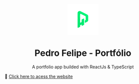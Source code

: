 <p align='center'><img src='src/images/p-logo.png' width='100px'></p>
<h1 align='center'> Pedro Felipe - Portfólio </h1>

<p align='center'>A portfolio app builded with ReactJs & TypeScript</p>

🚀 [Click here to acess the website](pedroflp.me)
